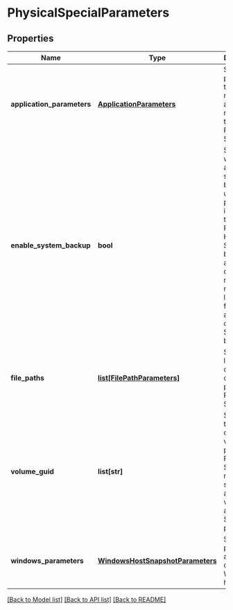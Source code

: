 # PhysicalSpecialParameters

## Properties
Name | Type | Description | Notes
------------ | ------------- | ------------- | -------------
**application_parameters** | [**ApplicationParameters**](ApplicationParameters.md) | Specifies parameters that are related to applications running on the Protection Source. | [optional] 
**enable_system_backup** | **bool** | Specifies whether to allow system backup using 3rd party tools installed on the Protection Host. System backups are used for doing bare metal recovery later. This field is applicable only for System backups. | [optional] 
**file_paths** | [**list[FilePathParameters]**](FilePathParameters.md) | Specifies a list of directories or files to protect in a Physical Server. | [optional] 
**volume_guid** | **list[str]** | Specifies the subset of mounted volumes to protect in a Physical Server. If not specified, all mounted volumes on a Physical Server are protected. | [optional] 
**windows_parameters** | [**WindowsHostSnapshotParameters**](WindowsHostSnapshotParameters.md) | Specifies parameters applicable only to Windows hosts. | [optional] 

[[Back to Model list]](../README.md#documentation-for-models) [[Back to API list]](../README.md#documentation-for-api-endpoints) [[Back to README]](../README.md)


